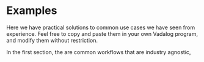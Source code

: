 # Examples

Here we have practical solutions to common use cases we have seen from experience.
Feel free to copy and paste them in your own Vadalog program, and modify them
without restriction.

In the first section, the are common workflows that are industry agnostic,
